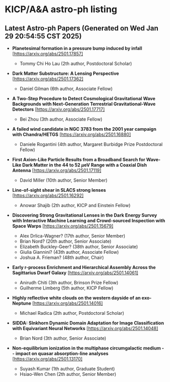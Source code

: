 # KICP/A&A astro-ph listing

## Latest Astro-ph Papers (Generated on Wed Jan 29 20:54:55 CST 2025)

- **Planetesimal formation in a pressure bump induced by infall**
[https://arxiv.org/abs/2501.17857]
  + Tommy Chi Ho Lau (2th author, Postdoctoral Scholar)

- **Dark Matter Substructure: A Lensing Perspective**
[https://arxiv.org/abs/2501.17362]
  + Daniel Gilman (6th author, Associate Fellow)

- **A Two-Step Procedure to Detect Cosmological Gravitational Wave Backgrounds with Next-Generation Terrestrial Gravitational-Wave Detectors**
[https://arxiv.org/abs/2501.17717]
  + Bei Zhou (3th author, Associate Fellow)

- **A failed wind candidate in NGC 3783 from the 2001 year campaign with Chandra/HETGS**
[https://arxiv.org/abs/2501.16880]
  + Daniele Rogantini (4th author, Margaret Burbidge Prize Postdoctoral Fellow)

- **First Axion-Like Particle Results from a Broadband Search for Wave-Like Dark Matter in the 44 to 52 $\mu$eV Range with a Coaxial Dish Antenna**
[https://arxiv.org/abs/2501.17119]
  + David Miller (10th author, Senior Member)

- **Line-of-sight shear in SLACS strong lenses**
[https://arxiv.org/abs/2501.16292]
  + Anowar Shajib (2th author, KICP and Einstein Fellow)

- **Discovering Strong Gravitational Lenses in the Dark Energy Survey with Interactive Machine Learning and Crowd-sourced Inspection with Space Warps**
[https://arxiv.org/abs/2501.15679]
  + Alex Drlica-Wagner? (17th author, Senior Member)
  + Brian Nord? (20th author, Senior Associate)
  + Elizabeth Buckley-Geer? (38th author, Senior Associate)
  + Giulia Giannini? (43th author, Associate Fellow)
  + Joshua A. Frieman? (48th author, Chair)

- **Early r-process Enrichment and Hierarchical Assembly Across the Sagittarius Dwarf Galaxy**
[https://arxiv.org/abs/2501.14061]
  + Anirudh Chiti (3th author, Brinson Prize Fellow)
  + Guilherme Limberg (5th author, KICP Fellow)

- **Highly reflective white clouds on the western dayside of an exo-Neptune**
[https://arxiv.org/abs/2501.14016]
  + Michael Radica (2th author, Postdoctoral Scholar)

- **SIDDA: SInkhorn Dynamic Domain Adaptation for Image Classification with Equivariant Neural Networks**
[https://arxiv.org/abs/2501.14048]
  + Brian Nord (3th author, Senior Associate)

- **Non-equilibrium ionization in the multiphase circumgalactic medium -- impact on quasar absorption-line analyses**
[https://arxiv.org/abs/2501.13170]
  + Suyash Kumar (1th author, Graduate Student)
  + Hsiao-Wen Chen (2th author, Senior Member)

